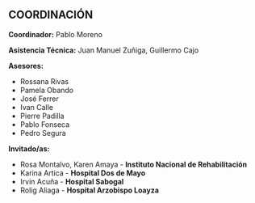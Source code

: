 ## COORDINACIÓN

**Coordinador:** Pablo Moreno

**Asistencia Técnica:** Juan Manuel Zuñiga, Guillermo Cajo

**Asesores:**
* Rossana Rivas
* Pamela Obando
* José Ferrer
* Ivan Calle
* Pierre Padilla
* Pablo Fonseca
* Pedro Segura

**Invitado/as:**
* Rosa Montalvo, Karen Amaya - **Instituto Nacional de Rehabilitación** 
* Karina Artica - **Hospital Dos de Mayo** 
* Irvin Acuña - **Hospital Sabogal**
* Rolig Aliaga - **Hospital Arzobispo Loayza**

